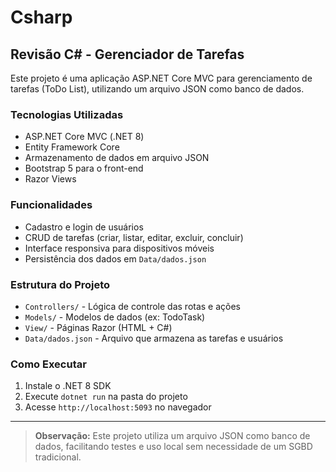 # Csharp

## Revisão C# - Gerenciador de Tarefas

Este projeto é uma aplicação ASP.NET Core MVC para gerenciamento de tarefas (ToDo List), utilizando um arquivo JSON como banco de dados.

### Tecnologias Utilizadas
- ASP.NET Core MVC (.NET 8)
- Entity Framework Core
- Armazenamento de dados em arquivo JSON
- Bootstrap 5 para o front-end
- Razor Views

### Funcionalidades
- Cadastro e login de usuários
- CRUD de tarefas (criar, listar, editar, excluir, concluir)
- Interface responsiva para dispositivos móveis
- Persistência dos dados em `Data/dados.json`

### Estrutura do Projeto
- `Controllers/` - Lógica de controle das rotas e ações
- `Models/` - Modelos de dados (ex: TodoTask)
- `View/` - Páginas Razor (HTML + C#)
- `Data/dados.json` - Arquivo que armazena as tarefas e usuários

### Como Executar
1. Instale o .NET 8 SDK
2. Execute `dotnet run` na pasta do projeto
3. Acesse `http://localhost:5093` no navegador

---

> **Observação:** Este projeto utiliza um arquivo JSON como banco de dados, facilitando testes e uso local sem necessidade de um SGBD tradicional.
